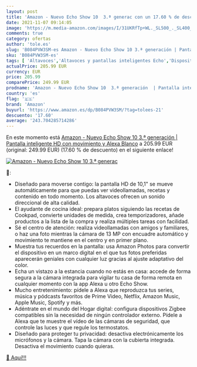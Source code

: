 ```yaml
---
layout: post
title: 'Amazon - Nuevo Echo Show 10  3.ª generac con un 17.60 % de descuento'
date: 2021-11-07 09:14:05
image: 'https://m.media-amazon.com/images/I/31UKRfTp+WL._SL500_._SL400_.jpg'
comments: true
category: ofertas
author: 'tole.es'
slug: 'B084PVW3SM-es Amazon - Nuevo Echo Show 10 3.ª generación | Pantalla...'
sku: 'B084PVW3SM-es'
tags: [ 'Altavoces','Altavoces y pantallas inteligentes Echo','Dispositivos Amazon','Dispositivos Amazon y Accesorios','Electrónica','Equipos de audio y Hi-Fi','Pantallas inteligentes','alexa','amazon', ]
actualPrice: 205.99 EUR
currency: EUR
price: 205.99
comparePrice: 249.99 EUR
prodname: 'Amazon - Nuevo Echo Show 10  3.ª generación  | Pantalla inteligente HD con movimiento y Alexa  Blanco'
country: 'es'
flag: '🇪🇸'
brand: 'Amazon'
buyurl: 'https://www.amazon.es/dp/B084PVW3SM/?tag=tolees-21'
descuento: '17.60'
average: '243.704285714286'
---
```


En este momento está [Amazon - Nuevo Echo Show 10  3.ª generación  | Pantalla inteligente HD con movimiento y Alexa  Blanco](https://www.amazon.es/dp/B084PVW3SM/?tag=tolees-21) a 205.99 EUR (original: 249.99 EUR) (17.60 %  de descuento) en el siguiente enlace!

[![Amazon - Nuevo Echo Show 10  3.ª generac](https://m.media-amazon.com/images/I/31UKRfTp+WL._SL500_._SL400_.jpg)](https://www.amazon.es/dp/B084PVW3SM/?tag=tolees-21)

🔎:

- Diseñado para moverse contigo: la pantalla HD de 10,1" se mueve automáticamente para que puedas ver videollamadas, recetas y contenido en todo momento. Los altavoces ofrecen un sonido direccional de alta calidad.
- El ayudante de cocina ideal: prepara platos siguiendo las recetas de Cookpad, convierte unidades de medida, crea temporizadores, añade productos a la lista de la compra y realiza múltiples tareas con facilidad.
- Sé el centro de atención: realiza videollamadas con amigos y familiares, o haz una foto mientras la cámara de 13 MP con encuadre automático y movimiento te mantiene en el centro y en primer plano.
- Muestra tus recuerdos en la pantalla: usa Amazon Photos para convertir el dispositivo en un marco digital en el que tus fotos preferidas aparecerán geniales con cualquier luz gracias al ajuste adaptativo del color.
- Echa un vistazo a la estancia cuando no estás en casa: accede de forma segura a la cámara integrada para vigilar tu casa de forma remota en cualquier momento con la app Alexa u otro Echo Show.
- Mucho entretenimiento: pídele a Alexa que reproduzca tus series, música y pódcasts favoritos de Prime Video, Netflix, Amazon Music, Apple Music, Spotify y más.
- Adéntrate en el mundo del Hogar digital: configura dispositivos Zigbee compatibles sin la necesidad de ningún controlador externo. Pídele a Alexa que te muestre el vídeo de las cámaras de seguridad, que controle las luces y que regule los termostatos.
- Diseñado para proteger tu privacidad: desactiva electrónicamente los micrófonos y la cámara. Tapa la cámara con la cubierta integrada. Desactiva el movimiento cuando quieras.

[🛒 Aquí!!!](https://www.amazon.es/dp/B084PVW3SM/?tag=tolees-21)
